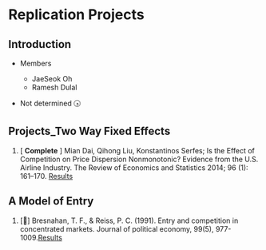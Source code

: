 # Replication Projects
## Introduction
* Members
  - JaeSeok Oh
  - Ramesh Dulal

* Not determined 🕟

## Projects_Two Way Fixed Effects
1. [ **Complete** ] Mian Dai, Qihong Liu, Konstantinos Serfes; Is the Effect of Competition on Price Dispersion Nonmonotonic? Evidence from the U.S. Airline Industry. The Review of Economics and Statistics 2014; 96 (1): 161–170. [Results](https://github.com/JaeSeok1218/Replications/tree/main/Two_Way_Fixed_Effect/MianDaietal(2014)) 

## A Model of Entry
1. [🏃] Bresnahan, T. F., & Reiss, P. C. (1991). Entry and competition in concentrated markets. Journal of political economy, 99(5), 977-1009.[Results](https://github.com/JaeSeok1218/Replications/tree/main/Entry_Model/BR(1991)) 
